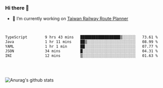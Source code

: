 ### Hi there 👋

- 🔭 I’m currently working on [Taiwan Railway Route Planner](https://github.com/Taiwan-Railway-Route-Planner)

<br/>

<!--START_SECTION:waka-->

```txt
TypeScript        9 hrs 43 mins   ██████████████████▒░░░░░░   73.61 %
Java              1 hr 11 mins    ██▒░░░░░░░░░░░░░░░░░░░░░░   08.99 %
YAML              1 hr 1 min      ██░░░░░░░░░░░░░░░░░░░░░░░   07.77 %
JSON              34 mins         █░░░░░░░░░░░░░░░░░░░░░░░░   04.31 %
INI               12 mins         ▒░░░░░░░░░░░░░░░░░░░░░░░░   01.63 %
```

<!--END_SECTION:waka-->

<br/>
<br/>

![Anurag's github stats](https://github-readme-stats.vercel.app/api?username=DepickereSven&show_icons=true&theme=tokyonight)



<!--
**DepickereSven/DepickereSven** is a ✨ _special_ ✨ repository because its `README.md` (this file) appears on your GitHub profile.

Here are some ideas to get you started:

- 🔭 I’m currently working on ...
- 🌱 I’m currently learning ...
- 👯 I’m looking to collaborate on ...
- 🤔 I’m looking for help with ...
- 💬 Ask me about ...
- 📫 How to reach me: ...
- 😄 Pronouns: ...
- ⚡ Fun fact: ...
-->
